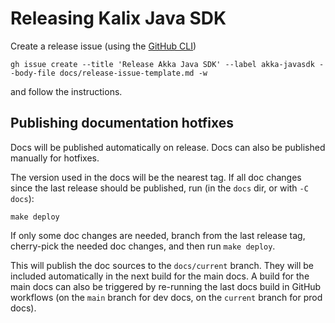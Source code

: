 # Releasing Kalix Java SDK

Create a release issue (using the [GitHub CLI](https://cli.github.com/))

```shell
gh issue create --title 'Release Akka Java SDK' --label akka-javasdk --body-file docs/release-issue-template.md -w
````

and follow the instructions.

## Publishing documentation hotfixes

Docs will be published automatically on release. Docs can also be published manually for hotfixes.

The version used in the docs will be the nearest tag. If all doc changes since the last release should be published, run (in the `docs` dir, or with `-C docs`):

```
make deploy
```

If only some doc changes are needed, branch from the last release tag, cherry-pick the needed doc changes, and then run `make deploy`.

This will publish the doc sources to the `docs/current` branch. They will be included automatically in the next build for the main docs. A build for the main docs can also be triggered by re-running the last docs build in GitHub workflows (on the `main` branch for dev docs, on the `current` branch for prod docs).
